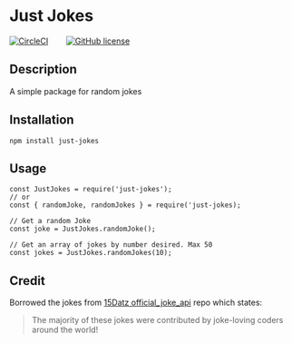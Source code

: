 # Just Jokes

[![CircleCI](https://circleci.com/gh/circleci/circleci-docs.svg?style=shield)](https://circleci.com/gh/alexwasik/just-jokes)
&nbsp;&nbsp;&nbsp;&nbsp;&nbsp;&nbsp;
[![GitHub license](https://img.shields.io/github/license/alexwasik/just-jokes)](https://github.com/alexwasik/just-jokes/blob/main/LICENSE)
&nbsp;&nbsp;&nbsp;&nbsp;&nbsp;&nbsp;

## Description

A simple package for random jokes

## Installation

`npm install just-jokes`

## Usage

```
const JustJokes = require('just-jokes');
// or
const { randomJoke, randomJokes } = require('just-jokes);

// Get a random Joke
const joke = JustJokes.randomJoke();

// Get an array of jokes by number desired. Max 50
const jokes = JustJokes.randomJokes(10);
```

## Credit

Borrowed the jokes from [15Datz official_joke_api](https://github.com/15Dkatz/official_joke_api) repo which states:

> The majority of these jokes were contributed by joke-loving coders around the world!
